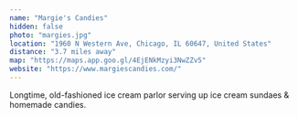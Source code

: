 ```yaml
---
name: "Margie's Candies"
hidden: false
photo: "margies.jpg"
location: "1960 N Western Ave, Chicago, IL 60647, United States"
distance: "3.7 miles away"
map: "https://maps.app.goo.gl/4EjENkMzyi3NwZZv5"
website: "https://www.margiescandies.com/"
---
```


Longtime, old-fashioned ice cream parlor serving up ice cream sundaes & homemade candies.